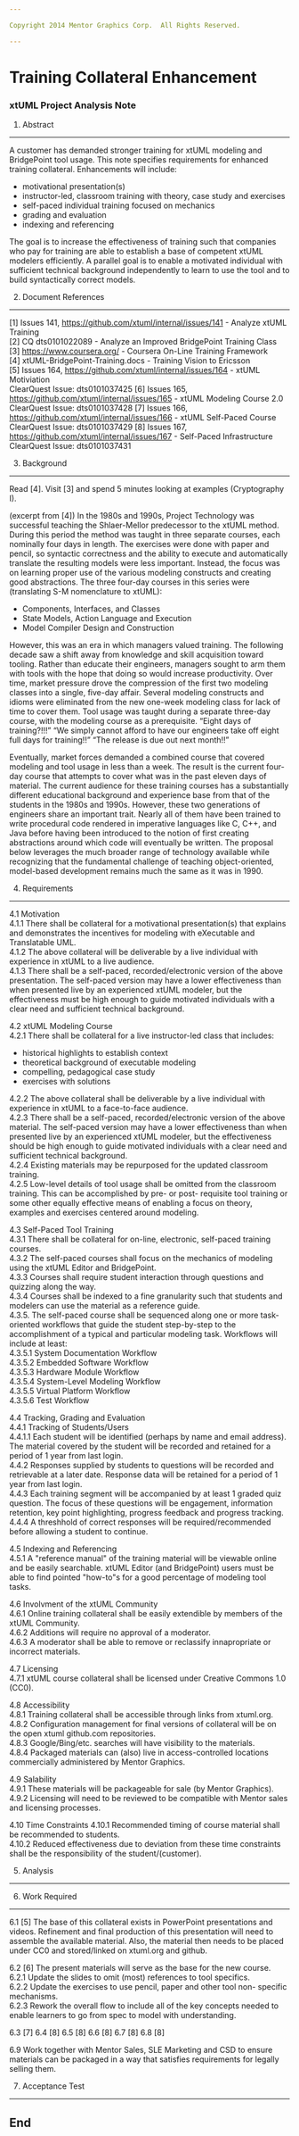 ```yaml
---

Copyright 2014 Mentor Graphics Corp.  All Rights Reserved.

---
```


# Training Collateral Enhancement
### xtUML Project Analysis Note


1. Abstract
-----------
A customer has demanded stronger training for xtUML modeling and
BridgePoint tool usage.  This note specifies requirements for
enhanced training collateral.  Enhancements will include:
- motivational presentation(s)
- instructor-led, classroom training with theory, case study and exercises
- self-paced individual training focused on mechanics
- grading and evaluation
- indexing and referencing

The goal is to increase the effectiveness of training such that companies
who pay for training are able to establish a base of competent xtUML
modelers efficiently.  A parallel goal is to enable a motivated individual
with sufficient technical background independently to learn to use the tool
and to build syntactically correct models.


2. Document References
----------------------
[1] Issues 141, https://github.com/xtuml/internal/issues/141 - 
    Analyze xtUML Training  
[2] CQ dts0101022089 - Analyze an Improved BridgePoint Training Class  
[3] https://www.coursera.org/ - Coursera On-Line Training Framework  
[4] xtUML-BridgePoint-Training.docs - Training Vision to Ericsson  
[5] Issues 164, https://github.com/xtuml/internal/issues/164 - xtUML Motiviation  
    ClearQuest Issue:  dts0101037425
[6] Issues 165, https://github.com/xtuml/internal/issues/165 - xtUML Modeling Course 2.0  
    ClearQuest Issue:  dts0101037428
[7] Issues 166, https://github.com/xtuml/internal/issues/166 - xtUML Self-Paced Course  
    ClearQuest Issue:  dts0101037429
[8] Issues 167, https://github.com/xtuml/internal/issues/167 - Self-Paced Infrastructure  
    ClearQuest Issue:  dts0101037431

3. Background
-------------
Read [4].  Visit [3] and spend 5 minutes looking at examples (Cryptography I).

(excerpt from [4])
In the 1980s and 1990s, Project Technology was successful teaching the
Shlaer-Mellor predecessor to the xtUML method.  During this period the
method was taught in three separate courses, each nominally four days in
length.  The exercises were done with paper and pencil, so syntactic
correctness and the ability to execute and automatically translate the
resulting models were less important.  Instead, the focus was on
learning proper use of the various modeling constructs and creating
good abstractions.  The three four-day courses in this series were
(translating S-M nomenclature to xtUML):

- Components, Interfaces, and Classes
- State Models, Action Language and Execution
- Model Compiler Design and Construction

However, this was an era in which managers valued training.  The
following decade saw a shift away from knowledge and skill acquisition
toward tooling.  Rather than educate their engineers, managers sought to
arm them with tools with the hope that doing so would increase
productivity.  Over time, market pressure drove the compression of the
first two modeling classes into a single, five-day affair.  Several
modeling constructs and idioms were eliminated from the new one-week
modeling class for lack of time to cover them.  Tool usage was taught
during a separate three-day course, with the modeling course as a
prerequisite.  “Eight days of training?!!!”  “We simply cannot afford to
have our engineers take off eight full days for training!!”  “The
release is due out next month!!”

Eventually, market forces demanded a combined course that covered
modeling and tool usage in less than a week.  The result is the current
four-day course that attempts to cover what was in the past eleven days
of material.  The current audience for these training courses has a
substantially different educational background and experience base from
that of the students in the 1980s and 1990s.  However, these two generations
of engineers share an important trait.  Nearly all of them have been
trained to write procedural code rendered in imperative languages like
C, C++, and Java before having been introduced to the notion of first
creating abstractions around which code will eventually be written.
The proposal below leverages the much broader range of technology
available while recognizing that the fundamental challenge of teaching
object-oriented, model-based development remains much the same as it was
in 1990.


4. Requirements
---------------
4.1 Motivation  
4.1.1 There shall be collateral for a motivational presentation(s) that
explains and demonstrates the incentives for modeling with eXecutable
and Translatable UML.  
4.1.2 The above collateral will be deliverable by a live individual with
experience in xtUML to a live audience.  
4.1.3 There shall be a self-paced, recorded/electronic version of the
above presentation.  The self-paced version may have a lower effectiveness
than when presented live by an experienced xtUML modeler, but the
effectiveness must be high enough to guide motivated individuals with
a clear need and sufficient technical background.  

4.2 xtUML Modeling Course  
4.2.1 There shall be collateral for a live instructor-led class that includes:
- historical highlights to establish context
- theoretical background of executable modeling
- compelling, pedagogical case study
- exercises with solutions  

4.2.2 The above collateral shall be deliverable by a live individual with
experience in xtUML to a face-to-face audience.  
4.2.3 There shall be a self-paced, recorded/electronic version of the
above material.  The self-paced version may have a lower effectiveness
than when presented live by an experienced xtUML modeler, but the
effectiveness should be high enough to guide motivated individuals with
a clear need and sufficient technical background.  
4.2.4 Existing materials may be repurposed for the updated classroom
training.  
4.2.5 Low-level details of tool usage shall be omitted from the classroom
training.  This can be accomplished by pre- or post- requisite tool
training or some other equally effective means of enabling a focus on
theory, examples and exercises centered around modeling.

4.3 Self-Paced Tool Training  
4.3.1 There shall be collateral for on-line, electronic, self-paced
training courses.  
4.3.2 The self-paced courses shall focus on the mechanics of modeling using
the xtUML Editor and BridgePoint.  
4.3.3 Courses shall require student interaction through questions
and quizzing along the way.  
4.3.4 Courses shall be indexed to a fine granularity such that students
and modelers can use the material as a reference guide.  
4.3.5. The self-paced course shall be sequenced along one or more
task-oriented workflows that guide the student step-by-step to the
accomplishment of a typical and particular modeling task.  Workflows
will include at least:  
4.3.5.1 System Documentation Workflow  
4.3.5.2 Embedded Software Workflow  
4.3.5.3 Hardware Module Workflow  
4.3.5.4 System-Level Modeling Workflow  
4.3.5.5 Virtual Platform Workflow  
4.3.5.6 Test Workflow

4.4 Tracking, Grading and Evaluation  
4.4.1 Tracking of Students/Users  
4.4.1.1 Each student will be identified (perhaps by name and email address).
The material covered by the student will be recorded and retained for a
period of 1 year from last login.  
4.4.2 Responses supplied by students to questions will be recorded and
retrievable at a later date.  Response data will be retained for a period
of 1 year from last login.  
4.4.3 Each training segment will be accompanied by at least 1 graded quiz
question.  The focus of these questions will be engagement, information
retention, key point highlighting, progress feedback and progress tracking.  
4.4.4 A threshhold of correct responses will be required/recommended before
allowing a student to continue.  

4.5 Indexing and Referencing  
4.5.1 A "reference manual" of the training material will be viewable online
and be easily searchable.  xtUML Editor (and BridgePoint) users must be able
to find pointed "how-to"s for a good percentage of modeling tool tasks.

4.6 Involvment of the xtUML Community  
4.6.1 Online training collateral shall be easily extendible by members of
the xtUML Community.  
4.6.2 Additions will require no approval of a moderator.  
4.6.3 A moderator shall be able to remove or reclassify innapropriate or
incorrect materials.

4.7 Licensing  
4.7.1 xtUML course collateral shall be licensed under Creative Commons 1.0 (CC0).

4.8 Accessibility  
4.8.1 Training collateral shall be accessible through links from xtuml.org.  
4.8.2 Configuration management for final versions of collateral will be on
the open xtuml github.com repositories.  
4.8.3 Google/Bing/etc. searches will have visibility to the materials.  
4.8.4 Packaged materials can (also) live in access-controlled locations
commercially administered by Mentor Graphics.  

4.9 Salability  
4.9.1 These materials will be packageable for sale (by Mentor Graphics).  
4.9.2 Licensing will need to be reviewed to be compatible with Mentor
sales and licensing processes.  

4.10 Time Constraints
4.10.1 Recommended timing of course material shall be recommended to students.  
4.10.2 Reduced effectiveness due to deviation from these time constraints
shall be the responsibility of the student/(customer).  


5. Analysis
-----------

6. Work Required
----------------
6.1 [5] The base of this collateral exists in PowerPoint presentations and
videos.  Refinement and final production of this presentation will need
to assemble the available material.  Also, the material then needs to
be placed under CC0 and stored/linked on xtuml.org and github.

6.2 [6] The present materials will serve as the base for the new course.  
6.2.1 Update the slides to omit (most) references to tool specifics.  
6.2.2 Update the exercises to use pencil, paper and other tool non-
specific mechanisms.  
6.2.3 Rework the overall flow to include all of the key concepts needed
to enable learners to go from spec to model with understanding.  

6.3 [7]
6.4 [8]
6.5 [8]
6.6 [8]
6.7 [8]
6.8 [8]

6.9 Work together with Mentor Sales, SLE Marketing and CSD to ensure
materials can be packaged in a way that satisfies requirements for
legally selling them.

7. Acceptance Test
------------------

End
---


